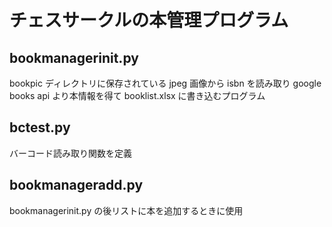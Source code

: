 # チェスサークルの本管理プログラム

## bookmanagerinit.py

bookpic ディレクトリに保存されている jpeg 画像から isbn を読み取り google books api より本情報を得て booklist.xlsx に書き込むプログラム

## bctest.py

バーコード読み取り関数を定義

## bookmanageradd.py

bookmanagerinit.py の後リストに本を追加するときに使用
